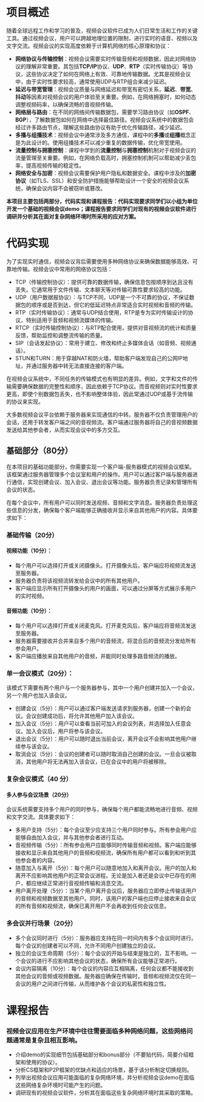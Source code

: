 # 项目概述

随着全球远程工作和学习的普及，视频会议软件已成为人们日常生活和工作的关键工具。通过视频会议，用户可以跨越地理位置的限制，进行实时的语音、视频以及文字交流。视频会议的实现高度依赖于计算机网络的核心原理和协议：

- **网络协议与传输控制**：视频会议需要实时传输音频和视频数据，因此对网络协议的理解非常重要。其包括**TCP/IP**协议、**UDP**、**RTP**（实时传输协议）等协议，这些协议决定了如何在网络上有效、可靠地传输数据。尤其是视频会议中，由于实时性要求较高，通常使用UDP与RTP组合来减少延迟。
- **延迟与带宽管理**：视频会议质量与网络延迟和带宽有密切关系，**延迟**、**带宽**、**抖动**等因素对视频会议的用户体验至关重要。例如，在网络拥塞时，如何动态调整视频码率，以确保流畅的音视频传输。
- **网络层与路由**：在不同的网络间传输数据包，需要学习路由协议（如**OSPF**、**BGP**），了解数据包如何在网络中选择最佳路径。视频会议系统中的数据包会经过许多路由节点，理解这些路由协议有助于优化传输路径，减少延迟。
- **多播与组播技术**：视频会议中通常涉及多方通信，课程中的**多播**或**组播**概念正是为此设计的。使用组播技术可以减少重复的数据传输，优化带宽使用。
- **流量控制与拥塞控制**：课程中学到的**流量控制**与**拥塞控制**机制对于视频会议的流量管理至关重要。例如，在网络负载高时，拥塞控制机制可以帮助减少丢包率，提高视频传输的稳定性。
- **网络安全与加密**：视频会议需要保护用户隐私和数据安全。课程中涉及的**加密协议**（如TLS、SSL）和安全防护措施能够帮助设计一个安全的视频会议系统，确保会议内容不会被窃听或篡改。

**本项目主要包括两部分，代码实现和课程报告：代码实现要求同学们以小组为单位开发一个基础的视频会议demo；课程报告要求同学们对现有的视频会议软件进行调研并分析其在面对复杂网络环境时所采用的应对方案。**

# 代码实现

为了实现实时通信，视频会议背后需要使用多种网络协议来确保数据能够高效、可靠地传输。视频会议中常用的网络协议包括：

- TCP（传输控制协议）：提供可靠的数据传输，确保信息包按顺序到达且没有丢失。它通常用于文件传输、文本聊天等对传输可靠性要求较高的功能。
- UDP（用户数据报协议）：与TCP不同，UDP是一个不可靠的协议，不保证数据包的顺序或是否到达，但它的低延迟特点非常适合实时视频和音频的传输。
- RTP（实时传输协议）：通常与UDP结合使用，RTP是专为实时传输设计的协议，特别适用于音频和视频流媒体的传输。
- RTCP（实时传输控制协议）：与RTP配合使用，提供对音视频流的统计和质量反馈，帮助监控和调整流传输的质量。
- SIP（会话发起协议）：常用于建立、修改和终止多媒体会话（如音频、视频通话）。
- STUN和TURN：用于穿越NAT和防火墙，帮助客户端发现自己的公网IP地址，并通过服务器中转无法直接连接的客户端。

在视频会议系统中，不同任务的传输模式也有明显的差异。例如，文字和文件的传输需要确保数据的完整性和顺序，因此依赖于TCP协议。而音视频则对实时性要求更高，即使个别数据包丢失，也不影响整体体验，因此常通过UDP或基于流传输的协议来实现。

大多数视频会议平台依赖于服务器来实现通信的中转。服务器不仅负责管理用户的会话，还用于转发客户端之间的音视频流。客户端通过服务器将自己的音视频数据发送给其他参会者，从而实现会议中的多方交互。

## 基础部分（80分）

在本项目的基础功能部分，你需要实现一个客户端-服务器模式的视频会议框架。该框架通过服务器管理多个会议室和用户的操作。用户可以通过客户端与服务器进行通信，实现创建会议、加入会议、退出会议等功能。服务器负责记录和管理所有会议的状态。

在每个会议中，所有用户可以同时发送视频、音频和文字消息。服务器负责处理这些信息的分发，确保每个客户端能够正确接收并显示来自其他用户的内容。具体要求如下：

### 基础传输（20分）

#### 视频功能（10分）：

- 每个用户可以选择打开或关闭摄像头。打开摄像头后，客户端应将视频流发送至服务器。
- 服务器负责将该视频流转发给会议中的所有其他用户。
- 客户端应显示所有打开摄像头的用户的画面，可以通过分屏等方式展示多用户的实时视频。

#### 音频功能（10分）：

- 每个用户可以选择打开或关闭麦克风。打开麦克风后，客户端应将音频流发送至服务器。
- 服务器需要接收并合并来自多个用户的音频流，将混合后的音频流分发给所有参会用户。
- 客户端应播放来自其他用户的音频，并能同时处理多路音频流的播放。

<!-- #### 文字消息：

- 用户可以通过客户端发送文字消息，消息将通过服务器分发给其他参会者。
- 客户端应按照消息发送的时间顺序，分条显示来自不同用户的文字消息。
- 每条消息应包括发送者的名称和发送时间，以便参会者快速了解信息来源。 -->



### 单一会议模式（20分）：

该模式下需要有两个用户与一个服务器参与，其中一个用户创建并加入一个会议，另一个用户也加入该会议。

- 创建会议（5分）：用户可以通过客户端发送请求到服务器，创建一个新的会议。会议创建成功后，将允许其他用户加入该会议。
- 加入会议（5分）：用户可以查看当前可加入的会议列表，并选择加入任意会议。加入会议后，用户将参与该会议。
- 退出会议（5分）：用户可以随时退出当前会议，离开会议不会影响其他用户继续参与该会议。
- 取消会议（5分）：会议的创建者可以随时取消自己创建的会议。一旦会议被取消，其他用户将无法再加入该会议，已在会议中的用户将被移除。

### 复杂会议模式（40 分） 

#### 多人参与会议场景（20分）

会议系统需要支持多个用户的同时参与，确保每个用户都能流畅地进行音频、视频和文字交流。具体要求如下：

- 多用户支持（5分）：每个会议至少应支持三个用户同时参与。所有参会用户应能够自由加入会议，并与其他参会者进行互动。
- 音视频传输（5分）：所有参会用户应能够同时传输音频和视频。客户端应能够接收和显示来自其他用户的音频和视频流，确保所有用户都可以看到和听到其他参会者的内容。
- 随意加入与离开（5分）：每个用户可以随意地加入和离开会议。用户的加入和离开不应影响其他用户的正常会议进程。无论是加入者还是会议中已存在的用户，都应继续正常进行音视频传输和消息交流。
- 用户离开处理（5分）：当某个用户离开会议后，服务器应立即停止传输该用户的音频和视频数据至其他用户。同时，该用户的客户端也应停止接收来自会议的所有音频和视频流，确保已离开用户不会再收到任何会议信息。

### 多会议并行场景（20分）

- 多个会议同时进行（5分）：服务器应支持在同一时间内有多个会议同时进行。每个会议的创建者可以不同，允许不同用户创建独立的会议。
- 独立的会议生命周期（5分）：每个会议的开始与结束是独立的，互不影响。一个会议的进行不应影响其他会议的状态，确保所有会议能够正常进行。
- 会议内容隔离（10分）：每个会议的内容应互相隔离，任何会议都不能接收到其他会议的音频或视频数据。服务器应确保在传输时，音频和视频流仅在同一会议的用户之间进行传输，从而维护各个会议的私密性和独立性。

# 课程报告

### 视频会议应用在生产环境中往往需要面临多种网络问题，这些网络问题通常是复杂且相互影响。

- 介绍demo的实现细节包括基础部分和bonus部分（不要贴代码，简要介绍框架和使用的协议）。
- 分析CS框架和P2P框架的优缺点和适应的场景，基于该分析制定切换规则。
- 列举出视频会议应用可能面临的复杂网络环境，并分析视频会议demo在面临这些网络复杂环境时可能产生的问题。
- 调研现有的视频会议软件，分析其在面临这些复杂网络环境时其采取的策略。